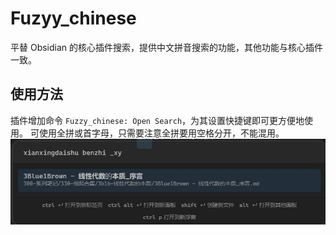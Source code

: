 # Fuzyy_chinese

平替 Obsidian 的核心插件搜索，提供中文拼音搜索的功能，其他功能与核心插件一致。

## 使用方法

插件增加命令 `Fuzzy_chinese: Open Search`，为其设置快捷键即可更方便地使用。
可使用全拼或首字母，只需要注意全拼要用空格分开，不能混用。
![](README.jpg)
